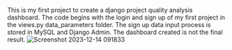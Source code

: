 This is my first project to create a django project quality analysis dashboard. The code begins with the login and sign up of my first project in the views.py data_parameters folder. The sign up data input process is stored in MySQL and Django Admin. The dashboard created is not the final result.
![Screenshot 2023-12-14 091833](https://github.com/riodwipratama/django-login-signup-rio/assets/134585385/0a9641a1-f428-4460-afa7-0b52eaf7deca)

